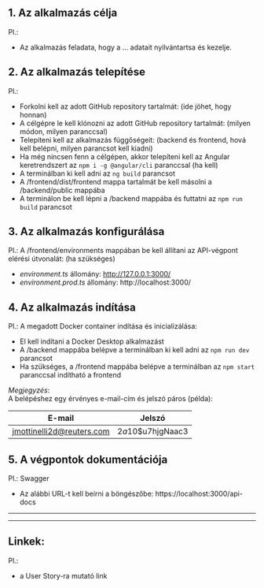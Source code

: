 ## **1. Az alkalmazás célja**

Pl.:
- Az alkalmazás feladata, hogy a ... adatait nyilvántartsa és kezelje.

## **2. Az alkalmazás telepítése**

Pl.:
- Forkolni kell az adott GitHub repository tartalmát: (ide jöhet, hogy honnan)   
- A célgépre le kell klónozni az adott GitHub repository tartalmát: (milyen módon, milyen paranccsal)   
- Telepíteni kell az alkalmazás függőségeit: (backend és frontend, hová kell belépni, milyen parancsot kell kiadni)   
- Ha még nincsen fenn a célgépen, akkor telepíteni kell az Angular keretrendszert az `npm i -g @angular/cli` paranccsal (ha kell)   
- A terminálban ki kell adni az `ng build` parancsot   
- A /frontend/dist/frontend mappa tartalmát be kell másolni a /backend/public mappába   
- A terminálon be kell lépni a /backend mappába és futtatni az `npm run build` parancsot 

## **3. Az alkalmazás konfigurálása**

Pl.:
A /frontend/environments mappában be kell állítani az API-végpont elérési útvonalát: (ha szükséges)
  - _environment.ts_ állomány: http://127.0.0.1:3000/  
  - _environment.prod.ts_ állomány: http://localhost:3000/ 

## **4. Az alkalmazás indítása**

Pl.:
A megadott Docker container indítása és inicializálása:
- El kell indítani a Docker Desktop alkalmazást
- A /backend mappába belépve a terminálban ki kell adni az `npm run dev` parancsot  
- Ha szükséges, a /frontend mappába belépve a terminálban az `npm start` paranccsal indítható a frontend

_Megjegyzés_:  
A belépéshez egy érvényes e-mail-cím és jelszó páros (példa):  

E-mail | Jelszó
------------ | -------------
jmottinelli2d@reuters.com | $2a$10$u7hjgNaac3

## **5. A végpontok dokumentációja**

Pl.:
Swagger 
- Az alábbi URL-t kell beírni a böngészőbe: https://localhost:3000/api-docs

---
---

## **Linkek:**  

Pl.:
- a User Story-ra mutató link




